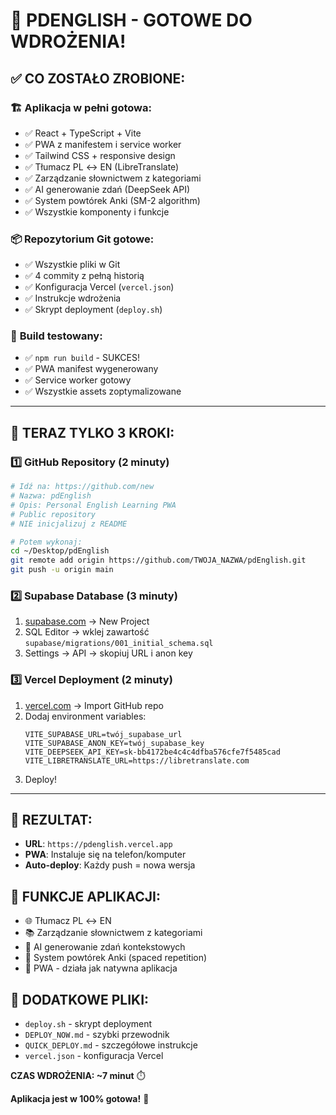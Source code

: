 # 🎉 PDENGLISH - GOTOWE DO WDROŻENIA!

## ✅ CO ZOSTAŁO ZROBIONE:

### 🏗️ **Aplikacja w pełni gotowa:**
- ✅ React + TypeScript + Vite
- ✅ PWA z manifestem i service worker
- ✅ Tailwind CSS + responsive design
- ✅ Tłumacz PL ↔ EN (LibreTranslate)
- ✅ Zarządzanie słownictwem z kategoriami
- ✅ AI generowanie zdań (DeepSeek API)
- ✅ System powtórek Anki (SM-2 algorithm)
- ✅ Wszystkie komponenty i funkcje

### 📦 **Repozytorium Git gotowe:**
- ✅ Wszystkie pliki w Git
- ✅ 4 commity z pełną historią
- ✅ Konfiguracja Vercel (`vercel.json`)
- ✅ Instrukcje wdrożenia
- ✅ Skrypt deployment (`deploy.sh`)

### 🔧 **Build testowany:**
- ✅ `npm run build` - SUKCES!
- ✅ PWA manifest wygenerowany
- ✅ Service worker gotowy
- ✅ Wszystkie assets zoptymalizowane

---

## 🚀 TERAZ TYLKO 3 KROKI:

### 1️⃣ **GitHub Repository** (2 minuty)
```bash
# Idź na: https://github.com/new
# Nazwa: pdEnglish
# Opis: Personal English Learning PWA
# Public repository
# NIE inicjalizuj z README

# Potem wykonaj:
cd ~/Desktop/pdEnglish
git remote add origin https://github.com/TWOJA_NAZWA/pdEnglish.git
git push -u origin main
```

### 2️⃣ **Supabase Database** (3 minuty)
1. [supabase.com](https://supabase.com) → New Project
2. SQL Editor → wklej zawartość `supabase/migrations/001_initial_schema.sql`
3. Settings → API → skopiuj URL i anon key

### 3️⃣ **Vercel Deployment** (2 minuty)
1. [vercel.com](https://vercel.com) → Import GitHub repo
2. Dodaj environment variables:
   ```
   VITE_SUPABASE_URL=twój_supabase_url
   VITE_SUPABASE_ANON_KEY=twój_supabase_key
   VITE_DEEPSEEK_API_KEY=sk-bb4172be4c4c4dfba576cfe7f5485cad
   VITE_LIBRETRANSLATE_URL=https://libretranslate.com
   ```
3. Deploy!

---

## 🎯 **REZULTAT:**
- **URL**: `https://pdenglish.vercel.app`
- **PWA**: Instaluje się na telefon/komputer
- **Auto-deploy**: Każdy push = nowa wersja

## 📱 **FUNKCJE APLIKACJI:**
- 🌐 Tłumacz PL ↔ EN
- 📚 Zarządzanie słownictwem z kategoriami  
- 🤖 AI generowanie zdań kontekstowych
- 🧠 System powtórek Anki (spaced repetition)
- 📱 PWA - działa jak natywna aplikacja

## 🔧 **DODATKOWE PLIKI:**
- `deploy.sh` - skrypt deployment
- `DEPLOY_NOW.md` - szybki przewodnik
- `QUICK_DEPLOY.md` - szczegółowe instrukcje
- `vercel.json` - konfiguracja Vercel

**CZAS WDROŻENIA: ~7 minut** ⏱️

**Aplikacja jest w 100% gotowa!** 🎉
